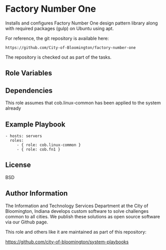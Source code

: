 Factory Number One
====================

Installs and configures Factory Number One design pattern library along with required packages (gulp) on Ubuntu using apt.

For reference, the git repository is available here: 

    https://github.com/City-of-Bloomington/factory-number-one

The repository is checked out as part of the tasks.

Role Variables
--------------


Dependencies
------------

This role assumes that cob.linux-common has been applied to the system already

Example Playbook
----------------
    - hosts: servers
      roles:
         - { role: cob.linux-common }
         - { role: cob.fn1 }

License
-------

BSD

Author Information
------------------

The Information and Technology Services Department at the City of Bloomington, Indiana develops custom software to solve challenges common to all cities. We publish these solutions as open source software via our Github page.

This role and others like it are maintained as part of this repository:

https://github.com/city-of-bloomington/system-playbooks
